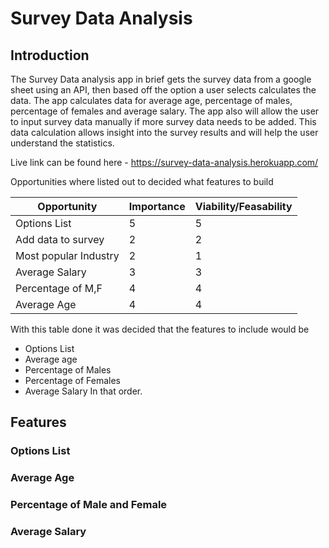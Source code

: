 # Survey Data Analysis


## Introduction

The Survey Data analysis app in brief gets the survey data from a google sheet using an API, then based off the option a user selects calculates the data. The app calculates data for average age, percentage of males, percentage of females and average salary. The app also will allow the user to input survey data manually if more survey data needs to be added. This data calculation allows insight into the survey results and will help the user understand the statistics. 

Live link can be found here - https://survey-data-analysis.herokuapp.com/

Opportunities where listed out to decided what features to build

| Opportunity                          | Importance | Viability/Feasability |
| ------------------------------------ | ---------- | --------------------- | 
| Options List                         | 5          | 5                     | 
| Add data to survey                   | 2          | 2                     |
| Most popular Industry                | 2          | 1                     |
| Average Salary                       | 3          | 3                     |
| Percentage of M,F                    | 4          | 4                     | 
| Average Age                          | 4          | 4                     |

With this table done it was decided that the features to include would be
* Options List
* Average age
* Percentage of Males
* Percentage of Females
* Average Salary
In that order. 
## Features
### Options List
### Average Age
### Percentage of Male and Female
### Average Salary